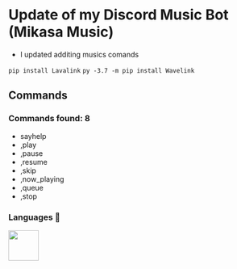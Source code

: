 # Update of my Discord Music Bot (Mikasa Music)

- I updated additing musics comands

`pip install Lavalink`
`py -3.7 -m pip install Wavelink`

## Commands 

### Commands found: 8

- sayhelp
- ,play
- ,pause
- ,resume
- ,skip 
- ,now_playing 
- ,queue
- ,stop 

### Languages 🔧

<img src="https://upload.wikimedia.org/wikipedia/commons/thumb/c/c3/Python-logo-notext.svg/768px-Python-logo-notext.svg.png" width="60px" height="60px">
